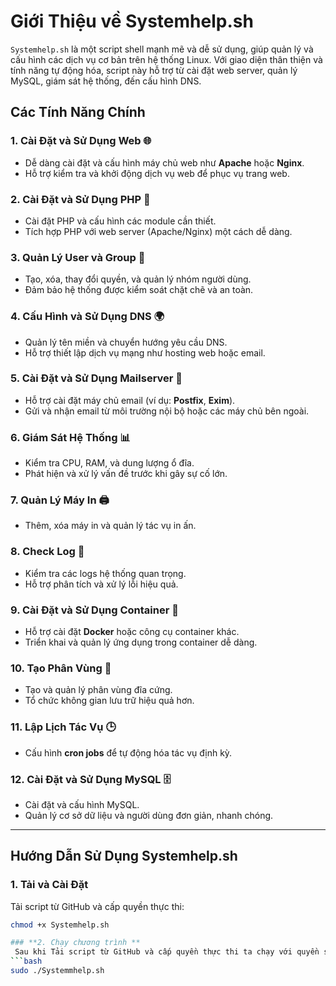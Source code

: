 # **Giới Thiệu về Systemhelp.sh**

`Systemhelp.sh` là một script shell mạnh mẽ và dễ sử dụng, giúp quản lý và cấu hình các dịch vụ cơ bản trên hệ thống Linux. Với giao diện thân thiện và tính năng tự động hóa, script này hỗ trợ từ cài đặt web server, quản lý MySQL, giám sát hệ thống, đến cấu hình DNS. 

## **Các Tính Năng Chính**

### **1. Cài Đặt và Sử Dụng Web 🌐**
- Dễ dàng cài đặt và cấu hình máy chủ web như **Apache** hoặc **Nginx**.
- Hỗ trợ kiểm tra và khởi động dịch vụ web để phục vụ trang web.

### **2. Cài Đặt và Sử Dụng PHP 🔧**
- Cài đặt PHP và cấu hình các module cần thiết.
- Tích hợp PHP với web server (Apache/Nginx) một cách dễ dàng.

### **3. Quản Lý User và Group 👥**
- Tạo, xóa, thay đổi quyền, và quản lý nhóm người dùng.
- Đảm bảo hệ thống được kiểm soát chặt chẽ và an toàn.

### **4. Cấu Hình và Sử Dụng DNS 🌍**
- Quản lý tên miền và chuyển hướng yêu cầu DNS.
- Hỗ trợ thiết lập dịch vụ mạng như hosting web hoặc email.

### **5. Cài Đặt và Sử Dụng Mailserver 📧**
- Hỗ trợ cài đặt máy chủ email (ví dụ: **Postfix**, **Exim**).
- Gửi và nhận email từ môi trường nội bộ hoặc các máy chủ bên ngoài.

### **6. Giám Sát Hệ Thống 📊**
- Kiểm tra CPU, RAM, và dung lượng ổ đĩa.
- Phát hiện và xử lý vấn đề trước khi gây sự cố lớn.

### **7. Quản Lý Máy In 🖨️**
- Thêm, xóa máy in và quản lý tác vụ in ấn.

### **8. Check Log 📂**
- Kiểm tra các logs hệ thống quan trọng.
- Hỗ trợ phân tích và xử lý lỗi hiệu quả.

### **9. Cài Đặt và Sử Dụng Container 🐳**
- Hỗ trợ cài đặt **Docker** hoặc công cụ container khác.
- Triển khai và quản lý ứng dụng trong container dễ dàng.

### **10. Tạo Phân Vùng 💾**
- Tạo và quản lý phân vùng đĩa cứng.
- Tổ chức không gian lưu trữ hiệu quả hơn.

### **11. Lập Lịch Tác Vụ 🕒**
- Cấu hình **cron jobs** để tự động hóa tác vụ định kỳ.

### **12. Cài Đặt và Sử Dụng MySQL 🗄️**
- Cài đặt và cấu hình MySQL.
- Quản lý cơ sở dữ liệu và người dùng đơn giản, nhanh chóng.

---

## **Hướng Dẫn Sử Dụng Systemhelp.sh**

### **1. Tải và Cài Đặt**
Tải script từ GitHub và cấp quyền thực thi:
```bash
chmod +x Systemhelp.sh

### **2. Chạy chương trình **
 Sau khi Tải script từ GitHub và cấp quyền thực thi ta chạy với quyền sudo:
```bash
sudo ./Systemmhelp.sh
